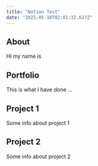 ```yaml
---
title: "Notion Test"
date: "2025-05-18T02:01:32.617Z"
---
```



## About

Hi my name is


## Portfolio

This is what I have done …


## Project 1

Some info about project 1


## Project 2

Some info about project 2

